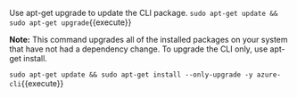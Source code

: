 
Use apt-get upgrade to update the CLI package.
`sudo apt-get update && sudo apt-get upgrade`{{execute}} 

**Note:** This command upgrades all of the installed packages on your system that have not had a dependency change. To upgrade the CLI only, use apt-get install.

`sudo apt-get update && sudo apt-get install --only-upgrade -y azure-cli`{{execute}} 